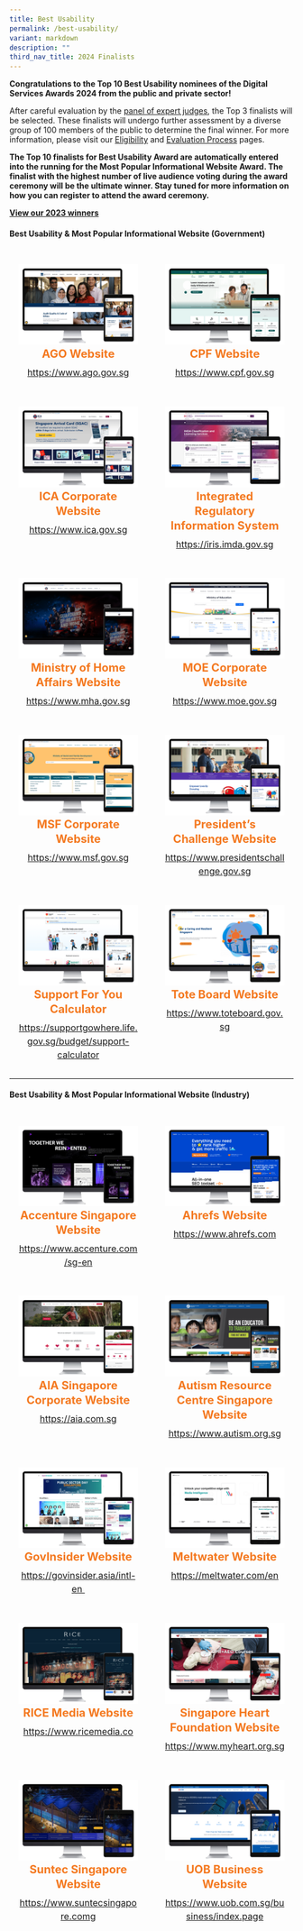 ```yaml
---
title: Best Usability
permalink: /best-usability/
variant: markdown
description: ""
third_nav_title: 2024 Finalists
---
```

<style type="text/css">
.content h4 {
    color: #B41E8E;
    font-weight: 700;
}
.winner {
    font-size: 1.25rem;
    color: #F47920;
    font-weight: 700;
    line-height: 1.3 !important;
    margin-top: 0;
	  margin-bottom:8px;
}
.classification {
    font-size: 1rem;
    color: #667085;
    line-height: 1.5 !important;
}
.grid-container {
    display: grid;
    gap: 1rem;
	grid-template-columns: repeat(auto-fit, minmax(15rem, 3fr));
    justify-content: center;
	padding-top:12px;
}
	.grid-container .content{text-align:center;padding:1rem; border-radius: 8px;}

    .grid-container .content:hover {
        box-shadow: 0 0 11px rgba(33,33,33,.2);
    }
</style>

<div>
	<p><strong>Congratulations to the Top 10 Best Usability nominees of the Digital Services Awards 2024 from the public and private sector!</strong></p>
	<p>After careful evaluation by the <a aria-label="Link to Judges" href="/2024-judges/">panel of expert judges</a>, the Top 3 finalists will be selected. These finalists will undergo further assessment by a diverse group of 100 members of the public to determine the final winner. For more information, please visit our <a aria-label="Link to Eligibility" href="/eligibility/">Eligibility</a> and <a aria-label="Link to Evaluation Process" href="/evaluation-process/">Evaluation Process</a> pages.</p>
  <p><strong id="docs-internal-guid-4c9a6648-7fff-b89c-5d9f-468b576d09a3">The Top 10 finalists for Best Usability Award are automatically entered into the running for the Most Popular Informational Website Award. The finalist with the highest number of live audience voting during the award ceremony will be the ultimate winner. Stay tuned for more information on how you can register to attend the award ceremony.</strong></p>
    <p><strong><a aria-label="Link to 2023 Winners" href="/winners/2023/">View our 2023 winners</a></strong></p>
</div>
<h4 class="has-text-centered">Best Usability &amp; Most Popular Informational Website (Government)</h4>
<div class="grid-container">
	<div class="content">
		<div><img alt="" src="/images/2024%20Finalists/gov_ago.png"></div>
		<div class="winner">AGO Website</div>
		<div class="classification"><a target="_blank" href="https://www.ago.gov.sg">https://www.ago.gov.sg</a></div>
	</div>
	<div class="content">
		<div><img alt="" src="/images/2024%20Finalists/gov_cpf.png"></div>
		<div class="winner">CPF Website</div>
		<div class="classification"><a target="_blank" href="https://www.cpf.gov.sg">https://www.cpf.gov.sg</a></div>
	</div>
	<div class="content">
		<div><img alt="" src="/images/2024%20Finalists/gov_ica.png"></div>
		<div class="winner">ICA Corporate Website</div>
		<div class="classification"><a target="_blank" href="https://www.ica.gov.sg">https://www.ica.gov.sg</a></div>
	</div>
	<div class="content">
		<div><img alt="" src="/images/2024%20Finalists/gov_iris_imda.png"></div>
		<div class="winner">Integrated Regulatory Information System</div>
		<div class="classification"><a target="_blank" href="https://iris.imda.gov.sg">https://iris.imda.gov.sg</a></div>
	</div>
	<div class="content">
		<div><img alt="" src="/images/2024%20Finalists/gov_mha.png"></div>
		<div class="winner">Ministry of Home Affairs Website</div>
		<div class="classification"><a target="_blank" href="https://www.mha.gov.sg">https://www.mha.gov.sg</a></div>
	</div>
	<div class="content">
		<div><img alt="" src="/images/2024%20Finalists/gov_moe.png"></div>
		<div class="winner">MOE Corporate Website</div>
		<div class="classification"><a target="_blank" href="https://www.moe.gov.sg">https://www.moe.gov.sg</a></div>
	</div>
	<div class="content">
		<div><img alt="" src="/images/2024%20Finalists/gov_msf.png"></div>
		<div class="winner">MSF Corporate Website</div>
		<div class="classification"><a target="_blank" href="https://www.msf.gov.sg">https://www.msf.gov.sg</a></div>
	</div>
	<div class="content">
		<div><img alt="" src="/images/2024%20Finalists/gov_presidentschallenge.png"></div>
		<div class="winner">President’s Challenge Website</div>
		<div class="classification"><a target="_blank" href="https://www.presidentschallenge.gov.sg">https://www.presidentschallenge.gov.sg</a></div>
	</div>
	<div class="content">
		<div><img alt="" src="/images/2024%20Finalists/gov_supportgowhere.png"></div>
		<div class="winner">Support For You Calculator</div>
		<div class="classification"><a target="_blank" href="https://supportgowhere.life.gov.sg/budget/support-calculator">https://supportgowhere.life.gov.sg/budget/support-calculator</a></div>
	</div>
	<div class="content">
		<div><img alt="" src="/images/2024%20Finalists/gov_toteboard.png"></div>
		<div class="winner">Tote Board Website</div>
		<div class="classification"><a target="_blank" href="https://www.toteboard.gov.sg">https://www.toteboard.gov.sg</a></div>
	</div>
</div>
<hr>
<h4 class="has-text-centered">Best Usability &amp; Most Popular Informational Website (Industry)</h4>
<div class="grid-container">
	<div class="content">
		<div><img alt="" src="/images/2024%20Finalists/industry_accenture.png"></div>
		<div class="winner">Accenture Singapore Website</div>
		<div class="classification"><a target="_blank" href="https://www.accenture.com/sg-en">https://www.accenture.com/sg-en</a></div>
	</div>
	<div class="content">
		<div><img alt="" src="/images/2024%20Finalists/industry_ahrefs.png"></div>
		<div class="winner">Ahrefs Website</div>
		<div class="classification"><a target="_blank" href="https://www.ahrefs.com">https://www.ahrefs.com</a></div>
	</div>
	<div class="content">
		<div><img alt="" src="/images/2024%20Finalists/industry_aia.png"></div>
		<div class="winner">AIA Singapore Corporate Website</div>
		<div class="classification"><a target="_blank" href="https://aia.com.sg">https://aia.com.sg</a></div>
	</div>
	<div class="content">
		<div><img alt="" src="/images/2024%20Finalists/industry_autism.png"></div>
		<div class="winner">Autism Resource Centre Singapore Website</div>
		<div class="classification"><a target="_blank" href="https://www.autism.org.sg">https://www.autism.org.sg</a></div>
	</div>
	<div class="content">
		<div><img alt="" src="/images/2024%20Finalists/industry_govinsider.png"></div>
		<div class="winner">GovInsider Website</div>
		<div class="classification"><a target="_blank" href="https://govinsider.asia/intl-en">https://govinsider.asia/intl-en&nbsp;</a></div>
	</div>
	<div class="content">
		<div><img alt="" src="/images/2024%20Finalists/industry_meltwater.png"></div>
		<div class="winner">Meltwater Website</div>
		<div class="classification"><a target="_blank" href="https://meltwater.com/en/">https://meltwater.com/en</a></div>
	</div>
	<div class="content">
		<div><img alt="" src="/images/2024%20Finalists/industry_ricemedia.png"></div>
		<div class="winner">RICE Media Website</div>
		<div class="classification"><a target="_blank" href="https://www.ricemedia.co">https://www.ricemedia.co</a></div>
	</div>
	<div class="content">
		<div><img alt="" src="/images/2024%20Finalists/industry_myheart.png"></div>
		<div class="winner">Singapore Heart Foundation Website</div>
		<div class="classification"><a target="_blank" href="https://www.myheart.org.sg">https://www.myheart.org.sg</a></div>
	</div>
	<div class="content">
		<div><img alt="" src="/images/2024%20Finalists/industry_suntecsingapore.png"></div>
		<div class="winner">Suntec Singapore Website</div>
		<div class="classification"><a target="_blank" href="https://www.suntecsingapore.com">https://www.suntecsingapore.comg</a></div>
	</div>
	<div class="content">
		<div><img alt="" src="/images/2024%20Finalists/industry_uob.png"></div>
		<div class="winner">UOB Business Website</div>
		<div class="classification"><a target="_blank" href="https://www.uob.com.sg/business/index.page">https://www.uob.com.sg/business/index.page</a></div>
	</div>
</div>